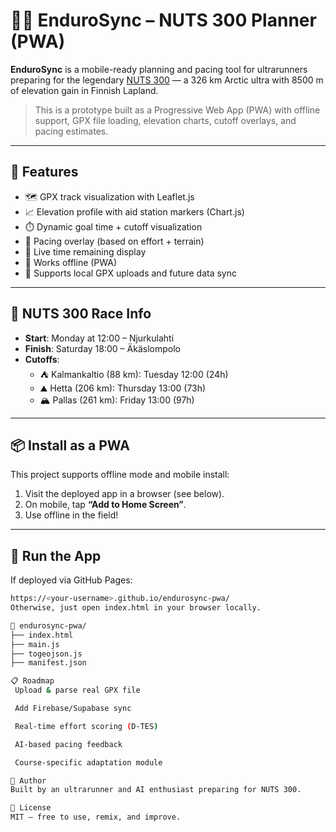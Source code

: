 # 🏃‍♂️ EnduroSync – NUTS 300 Planner (PWA)

**EnduroSync** is a mobile-ready planning and pacing tool for ultrarunners preparing for the legendary [NUTS 300](https://nutsyllaspallas.com/fi/nuts300/) — a 326 km Arctic ultra with 8500 m of elevation gain in Finnish Lapland.

> This is a prototype built as a Progressive Web App (PWA) with offline support, GPX file loading, elevation charts, cutoff overlays, and pacing estimates.

---

## 🔧 Features

- 🗺️ GPX track visualization with Leaflet.js
- 📈 Elevation profile with aid station markers (Chart.js)
- ⏱️ Dynamic goal time + cutoff visualization
- 🧠 Pacing overlay (based on effort + terrain)
- 🪫 Live time remaining display
- 📲 Works offline (PWA)
- 🔄 Supports local GPX uploads and future data sync

---

## 🏁 NUTS 300 Race Info

- **Start**: Monday at 12:00 – Njurkulahti
- **Finish**: Saturday 18:00 – Äkäslompolo
- **Cutoffs**:
  - ⛺ Kalmankaltio (88 km): Tuesday 12:00 (24h)
  - ⛰️ Hetta (206 km): Thursday 13:00 (73h)
  - 🏔️ Pallas (261 km): Friday 13:00 (97h)

---

## 📦 Install as a PWA

This project supports offline mode and mobile install:

1. Visit the deployed app in a browser (see below).
2. On mobile, tap **“Add to Home Screen”**.
3. Use offline in the field!

---

## 🚀 Run the App

If deployed via GitHub Pages:

```bash
https://<your-username>.github.io/endurosync-pwa/
Otherwise, just open index.html in your browser locally.

📁 endurosync-pwa/
├── index.html
├── main.js
├── togeojson.js
├── manifest.json

📋 Roadmap
 Upload & parse real GPX file

 Add Firebase/Supabase sync

 Real-time effort scoring (D-TES)

 AI-based pacing feedback

 Course-specific adaptation module

👤 Author
Built by an ultrarunner and AI enthusiast preparing for NUTS 300.

📜 License
MIT — free to use, remix, and improve.


